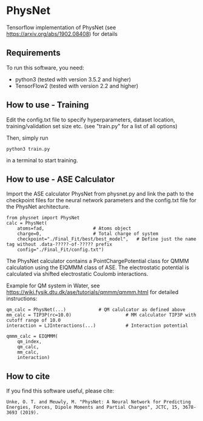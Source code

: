 # PhysNet

Tensorflow implementation of PhysNet (see https://arxiv.org/abs/1902.08408) for details


## Requirements

To run this software, you need:

- python3 (tested with version 3.5.2 and higher)
- TensorFlow2 (tested with version 2.2 and higher)


## How to use - Training

Edit the config.txt file to specify hyperparameters, dataset location, training/validation set size etc.
(see "train.py" for a list of all options)

Then, simply run

```
python3 train.py 
```

in a terminal to start training. 

## How to use - ASE Calculator

Import the ASE calculator PhysNet from physnet.py and link the path to the checkpoint files for the neural network parameters and the config.txt file for the PhysNet architecture. 

```
from physnet import PhysNet
calc = PhysNet(
    atoms=fad,					# Atoms object
    charge=0,					# Total charge of system
    checkpoint="./Final_Fit/best/best_model",	# Define just the name tag without .data-?????-of-????? prefix
    config="./Final_Fit/config.txt")
```

The PhysNet calculator contains a PointChargePotential class for QMMM calculation using the EIQMMM class of ASE. The electrostatic potential is calculated via shifted electrostatic Coulomb interactions.

Example for QM system in Water, see https://wiki.fysik.dtu.dk/ase/tutorials/qmmm/qmmm.html for detailed instructions:

```
qm_calc = PhysNet(...)            # QM calulcator as defined above
mm_calc = TIP3P(rc=10.0)                    # MM calculator TIP3P with cutoff range of 10.0
interaction = LJInteractions(...)           # Interaction potential 

qmmm_calc = EIQMMM(
    qm_index,
    qm_calc,
    mm_calc,
    interaction)
```


## How to cite

If you find this software useful, please cite:

```
Unke, O. T. and Meuwly, M. "PhysNet: A Neural Network for Predicting Energies, Forces, Dipole Moments and Partial Charges", JCTC, 15, 3678-3693 (2019).
```


